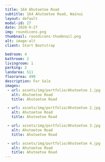 ```yaml
---
title: 164 Ahutoetoe Road
subtitle: 164 Ahutoetoe Road, Wainui
layout: default
modal-id: 27
date: 2020-9-27
img: roundicons.png
thumbnail: roundicons-thumbnail.png
alt: image-alt
client: Start Bootstrap

bedroom: 4
bathroom: 2
livingroom: 1
parking: 2
landarea: 511
floorarea: 499
description: For Sale
images:
 - url: assets/img/portfolio/Ahutoetoe 1.jpg
   alt: Ahutoetoe Road
   title: Ahutoetoe Road

 - url: assets/img/portfolio/Ahutoetoe 2.jpg
   alt: Ahutoetoe Road
   title: Ahutoetoe Road

 - url: assets/img/portfolio/Ahutoetoe 3.jpg
   alt: Ahutoetoe Road
   title: Ahutoetoe Road

 - url: assets/img/portfolio/Ahutoetoe 4.jpg
   alt: Ahutoetoe Road
   title: Ahutoetoe Road
---
```


